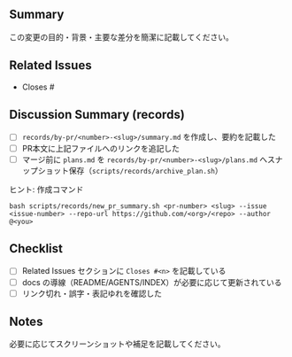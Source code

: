 ## Summary
この変更の目的・背景・主要な差分を簡潔に記載してください。

## Related Issues
<!-- 必須: 少なくとも1行の `Closes #<issue-number>` を記載。`scripts/exec_plan/prepare_pr_body.sh` が自動で更新します。 -->
<!-- autop:related-issues:start -->
- Closes #<issue-number>
<!-- autop:related-issues:end -->
<!-- 追加の Issue がある場合は `- Relates to #<issue-number>` などを追記 -->

## Discussion Summary (records)
- [ ] `records/by-pr/<number>-<slug>/summary.md` を作成し、要約を記載した
- [ ] PR本文に上記ファイルへのリンクを追記した
- [ ] マージ前に `plans.md` を `records/by-pr/<number>-<slug>/plans.md` へスナップショット保存（`scripts/records/archive_plan.sh`）

ヒント: 作成コマンド
```
bash scripts/records/new_pr_summary.sh <pr-number> <slug> --issue <issue-number> --repo-url https://github.com/<org>/<repo> --author @<you>
```

## Checklist
- [ ] Related Issues セクションに `Closes #<n>` を記載している
- [ ] docs の導線（README/AGENTS/INDEX）が必要に応じて更新されている
- [ ] リンク切れ・誤字・表記ゆれを確認した

## Notes
必要に応じてスクリーンショットや補足を記載してください。
